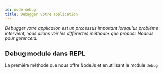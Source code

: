 ```yaml
---
id: node-debug
title: Debugger votre application
---
```

*Débugger votre application est un processus important lorsqu'un probléme intervient, nous allons voir les différentes méthodes que propose NodeJs pour gérer cela.*

## Debug module dans REPL
La premiére méthode que nous offre NodeJs et en utilisant le module `debug` 
